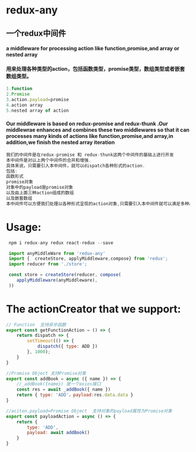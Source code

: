 # redux-any
## 一个redux中间件
#### a middleware for processing action like function,promise,and array or nested array
#### 用来处理各种类型的action，包括函数类型，promise类型，数组类型或者嵌套数组类型。
```javascript
1.function 
2.Promise
3.action.payload=promise
4.action array
5.nested array of action
```
#### Our middleware is based on redux-promise and redux-thunk .Our middlewrae enhances and combines these two middlewares so that it can processes many kinds of actions like function,promise,and array,in addition,we finish the nested array iteration
```javascript
我们的中间件是在redux-promise 和 redux-thunk这两个中间件的基础上进行开发
本中间件是对以上两个中间件的合并和增强.
具体来说，只需要引入本中间件，就可以dispatch各种形式的action.
包括:
函数形式
promise对象
对象中的payload是promise对象
以及由上面三种action组成的数组
以及嵌套数组 
本中间件可以方便我们处理以各种形式呈现的action对象,只需要引入本中间件就可以满足多种action类型需求。

```
# Usage:
```javascript
 npm i redux-any redux react-redux --save 
```

``` javascript
 import anyMiddleWare from 'redux-any'
 import {  createStore, applyMiddleware,compose} from 'redux';
 import reducer from './store';

 const store = createStore(reducer, compose(
    applyMiddleware(anyMiddleware),
 ))

```
# The actionCreator that we support:
``` javascript
// Function  支持异步函数
export const getFunctionAction = () => {
    return dispatch => {
        setTimeout(() => {
            dispatch({ type: ADD })
        }, 1000);
    }
}
```
```javascript
//Promise Object 支持Promise对象
export const addBook = async ({ name }) => {
    //_addBook({name}) 是一个axios接口
    const res = await _addBook({ name })
    return { type: 'ADD'，payload:res.data.data }
}
```
```javascript 
//aciton.payload=Promise Object  支持对象的payload属性为Promise对象
export const payloadAction = async () => {
    return {
        type: 'ADD',
        payload: await addBook()
    }
}
```


